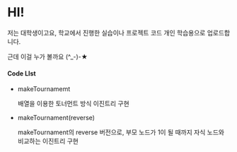 # HI!
저는 대학생이고요, 학교에서 진행한 실습이나 프로젝트 코드 개인 학습용으로 업로드합니다.

근데 이걸 누가 볼까요 (^_-)-★

#### Code LIst
- makeTournamemt
  
  배열을 이용한 토너먼트 방식 이진트리 구현
- makeTournament(reverse)
  
  makeTournament의 reverse 버전으로, 부모 노드가 1이 될 때까지 자식 노드와 비교하는 이진트리 구현
